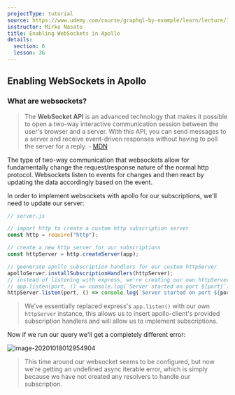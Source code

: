 ```yaml
---
projectType: tutorial
source: https://www.udemy.com/course/graphql-by-example/learn/lecture/16580146#overview
instructor: Mirko Nasato
title: Enabling WebSockets in Apollo
details:
  section: 6
  lesson: 36
---
```




## Enabling WebSockets in Apollo



### What are websockets?

> The **WebSocket API** is an advanced technology that makes it possible to open a two-way interactive communication session between the user's browser and a server. With this API, you can send messages to a server and receive event-driven responses without having to poll the server for a reply. - [MDN](https://developer.mozilla.org/en-US/docs/Web/API/WebSockets_API)



The type of two-way communication that websockets allow for fundamentally change the request/response nature of the normal http protocol. Websockets listen to events for changes and then react by updating the data accordingly based on the event. 



In order to implement websockets with apollo for our subscriptions, we'll need to update our server:

```js
// server.js

// import http to create a custom http subscription server
const http = require("http"); 

// create a new http server for our subscriptions
const httpServer = http.createServer(app); 

// geenerate apollo subscription handlers for our custom httpServer
apolloServer.installSubscriptionHandlers(httpServer);
// instead of listening with express, we're creating our own httpServer instance instead
// app.listen(port, () => console.log(`Server started on port ${port}`));
httpServer.listen(port, () => console.log(`Server started on port ${port}`));
```

> We've essentially replaced express's `app.listen()` with our own `httpServer` instance, this allows us to insert apollo-client's provided subscription handlers and will allow us to implement subscriptions.



Now if we run our query we'll get a completely different error: 

![image-20201018012954904](https://tva1.sinaimg.cn/large/007S8ZIlly1gjtfb2kqydj311m07xaaz.jpg)

> This time around our websocket seems to be configured, but now we're getting an undefined async iterable error, which is simply because we have not created any resolvers to handle our subscription. 